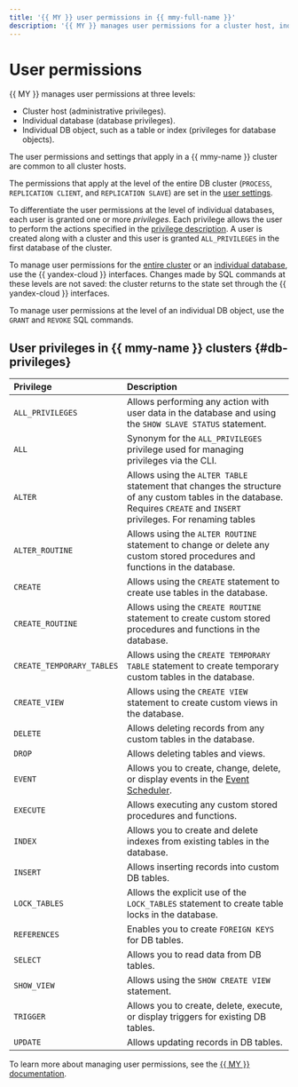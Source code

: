 ```yaml
---
title: '{{ MY }} user permissions in {{ mmy-full-name }}'
description: '{{ MY }} manages user permissions for a cluster host, individual database, and an individual database object. The user permissions and settings that apply in a {{ mmy-name }} cluster are common to all cluster hosts.'
---
```


# User permissions

{{ MY }} manages user permissions at three levels:

* Cluster host (administrative privileges).
* Individual database (database privileges).
* Individual DB object, such as a table or index (privileges for database objects).

The user permissions and settings that apply in a {{ mmy-name }} cluster are common to all cluster hosts.

The permissions that apply at the level of the entire DB cluster (`PROCESS`, `REPLICATION CLIENT`, and `REPLICATION SLAVE`) are set in the [user settings](./settings-list.md#setting-administrative-privileges).

To differentiate the user permissions at the level of individual databases, each user is granted one or more _privileges_. Each privilege allows the user to perform the actions specified in the [privilege description](#db-privileges). A user is created along with a cluster and this user is granted `ALL_PRIVILEGES` in the first database of the cluster.

To manage user permissions for the [entire cluster](./settings-list.md#dbms-user-settings) or an [individual database](../operations/grant.md), use the {{ yandex-cloud }} interfaces. Changes made by SQL commands at these levels are not saved: the cluster returns to the state set through the {{ yandex-cloud }} interfaces.

To manage user permissions at the level of an individual DB object, use the `GRANT` and `REVOKE` SQL commands.

## User privileges in {{ mmy-name }} clusters {#db-privileges}

| Privilege | Description |
|:---|:---|
| `ALL_PRIVILEGES` | Allows performing any action with user data in the database and using the `SHOW SLAVE STATUS` statement. |
| `ALL` | Synonym for the `ALL_PRIVILEGES` privilege used for managing privileges via the CLI. |
| `ALTER` | Allows using the `ALTER TABLE` statement that changes the structure of any custom tables in the database. Requires `CREATE` and `INSERT` privileges. For renaming tables |
| `ALTER_ROUTINE` | Allows using the `ALTER ROUTINE` statement to change or delete any custom stored procedures and functions in the database. |
| `CREATE` | Allows using the `CREATE` statement to create use tables in the database. |
| `CREATE_ROUTINE` | Allows using the `CREATE ROUTINE` statement to create custom stored procedures and functions in the database. |
| `CREATE_TEMPORARY_TABLES` | Allows using the `CREATE TEMPORARY TABLE` statement to create temporary custom tables in the database. |
| `CREATE_VIEW` | Allows using the `CREATE VIEW` statement to create custom views in the database. |
| `DELETE` | Allows deleting records from any custom tables in the database. |
| `DROP` | Allows deleting tables and views. |
| `EVENT` | Allows you to create, change, delete, or display events in the [Event Scheduler](https://dev.mysql.com/doc/refman/8.0/en/events-overview.html). |
| `EXECUTE` | Allows executing any custom stored procedures and functions. |
| `INDEX` | Allows you to create and delete indexes from existing tables in the database. |
| `INSERT` | Allows inserting records into custom DB tables. |
| `LOCK_TABLES` | Allows the explicit use of the `LOCK_TABLES` statement to create table locks in the database. |
| `REFERENCES` | Enables you to create `FOREIGN KEYS` for DB tables. |
| `SELECT` | Allows you to read data from DB tables. |
| `SHOW_VIEW` | Allows using the `SHOW CREATE VIEW` statement. |
| `TRIGGER` | Allows you to create, delete, execute, or display triggers for existing DB tables. |
| `UPDATE` | Allows updating records in DB tables. |

To learn more about managing user permissions, see the [{{ MY }} documentation](https://dev.mysql.com/doc/refman/8.0/en/privileges-provided.html).
